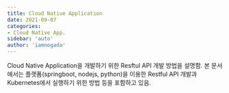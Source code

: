 ```yaml
---
title: Cloud Native Application
date: 2021-09-07
categories: 
- Cloud Native App.
sidebar: 'auto'
author: 'iamnogada'
---
```


Cloud Native Application을 개발하기 위한 Resftul API 개발 방법을 설명함.
본 문서에서는 플랫폼(springboot, nodejs, python)을 이용한 Restful API 개발과
Kubernetes에서 실행하기 위한 방법 등을 포함하고 있음.


<Comment />
